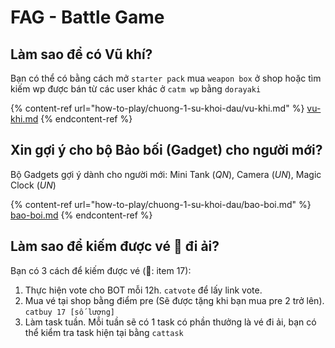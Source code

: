 # FAG - Battle Game

## Làm sao để có Vũ khí?

Bạn có thể có bằng cách mở `starter pack` mua `weapon box` ở shop hoặc tìm kiếm wp được bán từ các user khác ở `catm wp` bằng `dorayaki`

{% content-ref url="how-to-play/chuong-1-su-khoi-dau/vu-khi.md" %}
[vu-khi.md](how-to-play/chuong-1-su-khoi-dau/vu-khi.md)
{% endcontent-ref %}

## Xin gợi ý cho bộ Bảo bối (Gadget) cho người mới?

Bộ Gadgets gợi ý dành cho người mới: Mini Tank (_QN_), Camera (_UN_), Magic Clock (_UN_)

{% content-ref url="how-to-play/chuong-1-su-khoi-dau/bao-boi.md" %}
[bao-boi.md](how-to-play/chuong-1-su-khoi-dau/bao-boi.md)
{% endcontent-ref %}

## Làm sao để kiếm được vé 🎫 đi ải?

Bạn có 3 cách để kiếm được vé (🎫: item 17):

1. Thực hiện vote cho BOT mỗi 12h. `catvote` để lấy link vote.
2. Mua vé tại shop bằng điểm pre (Sẽ được tặng khi bạn mua pre 2 trở lên). `catbuy 17 [số lượng]`
3. Làm task tuần. Mỗi tuần sẽ có 1 task có phần thưởng là vé đi ải, bạn có thể kiểm tra task hiện tại bằng `cattask`